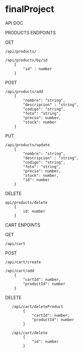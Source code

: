 ﻿# finalProject

API DOC

PRODUCTS ENDPOINTS

GET
    
    /api/products/

    /api/products/by/id
        { 
            "id" : number
        }

POST
    
    /api/products/add
        {
            "nombre": "string",
            "descripcion" : "string",
            "codigo": "string",
            "foto": "string",
            "precio": number,
            "stock": number
        }

PUT 
    
    /api/products/update
        {
            "nombre": "string",
            "descripcion" : "string",
            "codigo": "string",
            "foto": "string",
            "precio": number,
            "stock": number,
            "id": number
        }

DELETE
    
    api/products/delete
        {
            id: number
        }


CART ENPOINTS 


GET
    
    /api/cart

POST
    
    /api/cart/create

    /api/cart/add
        {
            "cartId": number,
            "productId": number
        }

DELETE

       /api/cart/deleteProduct
            {
                "cartId": number,
                "productId": number
            }

       /api/cart/delete
            {
                "id": number
            }
